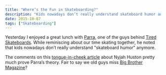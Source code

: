 ```yaml
---
title: "Where’s the Fun in Skateboarding?"
description: "Kids nowadays don’t really understand skateboard humor anymore."
date: 2015-10-07
tags: ["Skateboarding"]
---
```

Yesterday I enjoyed a great lunch with [Parra][1], one of the guys behind [Tired Skateboards][2]. While reminiscing about our time skating together, he noted that kids nowadays don’t really understand "skateboard humor" anymore.

The comments on this [tongue-in-cheek article][3] about Nyjah Huston pretty much prove Parra’s theory. Fair to say we old guys miss [Big Brother Magazine][4]?

[1]: http://byparra.com/
[2]: http://tiredskateboards.com/
[3]: http://theridechannel.com/features/2015/10/nyjah-huston-loses-street-league
[4]: https://en.wikipedia.org/wiki/Big_Brother_%28magazine%29
